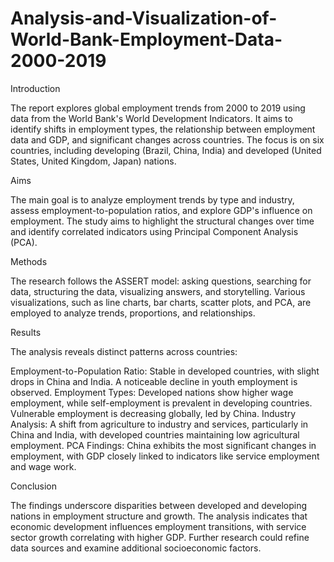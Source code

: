 # Analysis-and-Visualization-of-World-Bank-Employment-Data-2000-2019
Introduction

The report explores global employment trends from 2000 to 2019 using data from the World Bank's World Development Indicators. It aims to identify shifts in employment types, the relationship between employment data and GDP, and significant changes across countries. The focus is on six countries, including developing (Brazil, China, India) and developed (United States, United Kingdom, Japan) nations.

Aims

The main goal is to analyze employment trends by type and industry, assess employment-to-population ratios, and explore GDP's influence on employment. The study aims to highlight the structural changes over time and identify correlated indicators using Principal Component Analysis (PCA).

Methods

The research follows the ASSERT model: asking questions, searching for data, structuring the data, visualizing answers, and storytelling. Various visualizations, such as line charts, bar charts, scatter plots, and PCA, are employed to analyze trends, proportions, and relationships.

Results

The analysis reveals distinct patterns across countries:

Employment-to-Population Ratio: Stable in developed countries, with slight drops in China and India. A noticeable decline in youth employment is observed.
Employment Types: Developed nations show higher wage employment, while self-employment is prevalent in developing countries. Vulnerable employment is decreasing globally, led by China.
Industry Analysis: A shift from agriculture to industry and services, particularly in China and India, with developed countries maintaining low agricultural employment.
PCA Findings: China exhibits the most significant changes in employment, with GDP closely linked to indicators like service employment and wage work.

Conclusion

The findings underscore disparities between developed and developing nations in employment structure and growth. The analysis indicates that economic development influences employment transitions, with service sector growth correlating with higher GDP. Further research could refine data sources and examine additional socioeconomic factors.
